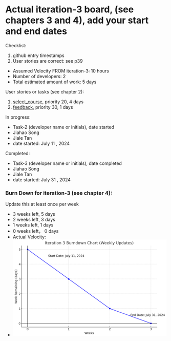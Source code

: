 # Actual iteration-3 board, (see chapters 3 and 4), add your start and end dates

Checklist:
1. github entry timestamps
2. User stories are correct: see p39

* Assumed Velocity FROM iteration-3: 10 hours
* Number of developers: 2
* Total estimated amount of work: 5 days

User stories or tasks (see chapter 2):
1. [select_course](../user_stories/select_course.md), priority 20, 4 days
2. [feedback](../user_stories/feedback.md), priority 30, 1 days

In progress:
* Task-2 (developer name or initials), date started
* Jiahao Song
* Jiale Tan
* date started: July 11 , 2024

Completed:
* Task-3 (developer name or initials), date completed
* Jiahao Song
* Jiale Tan
* date started: July 31 , 2024

### Burn Down for iteration-3 (see chapter 4):
Update this at least once per week
* 3 weeks left, 5 days
* 2 weeks left, 3 days
* 1 weeks left, 1 days
* 0 weeks left， 0 days
* Actual Velocity:
* ![img_4.png](img_4.png)